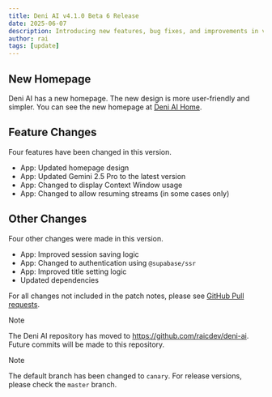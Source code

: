 ```yaml
---
title: Deni AI v4.1.0 Beta 6 Release
date: 2025-06-07
description: Introducing new features, bug fixes, and improvements in version 4.1.0 Beta 6.
author: rai
tags: [update]
---
```


## New Homepage

Deni AI has a new homepage. The new design is more user-friendly and simpler. You can see the new homepage at [Deni AI Home](https://deniai.app/en/).

## Feature Changes

Four features have been changed in this version.

- App: Updated homepage design
- App: Updated Gemini 2.5 Pro to the latest version
- App: Changed to display Context Window usage
- App: Changed to allow resuming streams (in some cases only)

## Other Changes

Four other changes were made in this version.

- App: Improved session saving logic
- App: Changed to authentication using `@supabase/ssr`
- App: Improved title setting logic
- Updated dependencies


For all changes not included in the patch notes, please see [GitHub Pull requests](https://github.com/raicdev/deni-ai/pull/51).

> [!NOTE]
> The Deni AI repository has moved to https://github.com/raicdev/deni-ai. Future commits will be made to this repository.

> [!NOTE]
> The default branch has been changed to `canary`. For release versions, please check the `master` branch.

